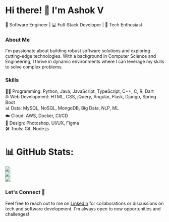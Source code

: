 # Hi there! 👋 I'm Ashok V

🚀 Software Engineer | 💻 Full-Stack Developer | 🌟 Tech Enthusiast

### About Me

I'm passionate about building robust software solutions and exploring cutting-edge technologies. With a background in Computer Science and Engineering, I thrive in dynamic environments where I can leverage my skills to solve complex problems.

### Skills

👨‍💻 Programming: Python, Java, JavaScript, TypeScript, C++, C, R, Dart  
🌐 Web Development: HTML, CSS, jQuery, Angular, Flask, Django, Spring Boot  
📊 Data: MySQL, NoSQL, MongoDB, Big Data, NLP, ML  
☁️ Cloud: AWS, Docker, CI/CD  
🎨 Design: Photoshop, UI/UX, Figma  
🛠️ Tools: Git, Node.js  

# 📊 GitHub Stats:
![](https://github-readme-stats.vercel.app/api?username=ashokv22&theme=dark&hide_border=false&include_all_commits=true&count_private=true) <br/>
![](https://github-readme-streak-stats.herokuapp.com/?user=ashokv22&theme=dark&hide_border=false) <br/>
![](https://github-readme-stats.vercel.app/api/top-langs/?username=ashokv22&theme=dark&hide_border=false&include_all_commits=true&count_private=true&layout=compact)

### Let's Connect 🤝

Feel free to reach out to me on [LinkedIn](http://www.linkedin.com/in/ashok-mv) for collaborations or discussions on tech and software development. I'm always open to new opportunities and challenges!

